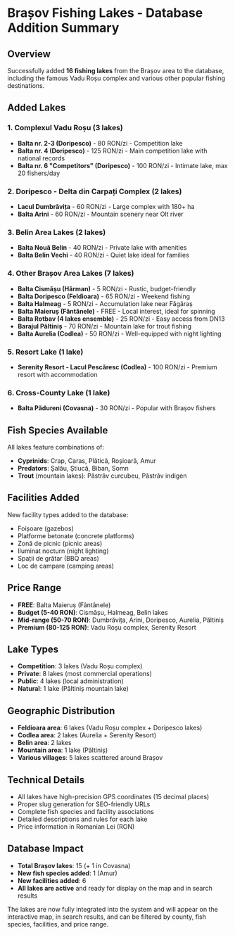 # Brașov Fishing Lakes - Database Addition Summary

## Overview
Successfully added **16 fishing lakes** from the Brașov area to the database, including the famous Vadu Roșu complex and various other popular fishing destinations.

## Added Lakes

### 1. Complexul Vadu Roșu (3 lakes)
- **Balta nr. 2-3 (Doripesco)** - 80 RON/zi - Competition lake
- **Balta nr. 4 (Doripesco)** - 125 RON/zi - Main competition lake with national records
- **Balta nr. 6 "Competitors" (Doripesco)** - 100 RON/zi - Intimate lake, max 20 fishers/day

### 2. Doripesco - Delta din Carpați Complex (2 lakes)
- **Lacul Dumbrăvița** - 60 RON/zi - Large complex with 180+ ha
- **Balta Arini** - 60 RON/zi - Mountain scenery near Olt river

### 3. Belin Area Lakes (2 lakes)
- **Balta Nouă Belin** - 40 RON/zi - Private lake with amenities
- **Balta Belin Vechi** - 40 RON/zi - Quiet lake ideal for families

### 4. Other Brașov Area Lakes (7 lakes)
- **Balta Cismășu (Hărman)** - 5 RON/zi - Rustic, budget-friendly
- **Balta Doripesco (Feldioara)** - 65 RON/zi - Weekend fishing
- **Balta Halmeag** - 5 RON/zi - Accumulation lake near Făgăraș
- **Balta Maieruș (Fântânele)** - FREE - Local interest, ideal for spinning
- **Balta Rotbav (4 lakes ensemble)** - 25 RON/zi - Easy access from DN13
- **Barajul Păltiniș** - 70 RON/zi - Mountain lake for trout fishing
- **Balta Aurelia (Codlea)** - 50 RON/zi - Well-equipped with night lighting

### 5. Resort Lake (1 lake)
- **Serenity Resort - Lacul Pescăresc (Codlea)** - 100 RON/zi - Premium resort with accommodation

### 6. Cross-County Lake (1 lake)
- **Balta Pădureni (Covasna)** - 30 RON/zi - Popular with Brașov fishers

## Fish Species Available
All lakes feature combinations of:
- **Cyprinids**: Crap, Caras, Plătică, Roșioară, Amur
- **Predators**: Șalău, Știucă, Biban, Somn
- **Trout** (mountain lakes): Păstrăv curcubeu, Păstrăv indigen

## Facilities Added
New facility types added to the database:
- Foișoare (gazebos)
- Platforme betonate (concrete platforms)
- Zonă de picnic (picnic areas)
- Iluminat nocturn (night lighting)
- Spații de grătar (BBQ areas)
- Loc de campare (camping areas)

## Price Range
- **FREE**: Balta Maieruș (Fântânele)
- **Budget (5-40 RON)**: Cismășu, Halmeag, Belin lakes
- **Mid-range (50-70 RON)**: Dumbrăvița, Arini, Doripesco, Aurelia, Păltiniș
- **Premium (80-125 RON)**: Vadu Roșu complex, Serenity Resort

## Lake Types
- **Competition**: 3 lakes (Vadu Roșu complex)
- **Private**: 8 lakes (most commercial operations)
- **Public**: 4 lakes (local administration)
- **Natural**: 1 lake (Păltiniș mountain lake)

## Geographic Distribution
- **Feldioara area**: 6 lakes (Vadu Roșu complex + Doripesco lakes)
- **Codlea area**: 2 lakes (Aurelia + Serenity Resort)
- **Belin area**: 2 lakes
- **Mountain area**: 1 lake (Păltiniș)
- **Various villages**: 5 lakes scattered around Brașov

## Technical Details
- All lakes have high-precision GPS coordinates (15 decimal places)
- Proper slug generation for SEO-friendly URLs
- Complete fish species and facility associations
- Detailed descriptions and rules for each lake
- Price information in Romanian Lei (RON)

## Database Impact
- **Total Brașov lakes**: 15 (+ 1 in Covasna)
- **New fish species added**: 1 (Amur)
- **New facilities added**: 6
- **All lakes are active** and ready for display on the map and in search results

The lakes are now fully integrated into the system and will appear on the interactive map, in search results, and can be filtered by county, fish species, facilities, and price range.
